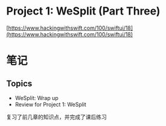# Project 1: WeSplit (Part Three)

[https://www.hackingwithswift.com/100/swiftui/18](https://www.hackingwithswift.com/100/swiftui/18)

# 笔记

## Topics

 * WeSplit: Wrap up
 * Review for Project 1: WeSplit

复习了前几章的知识点，并完成了课后练习


